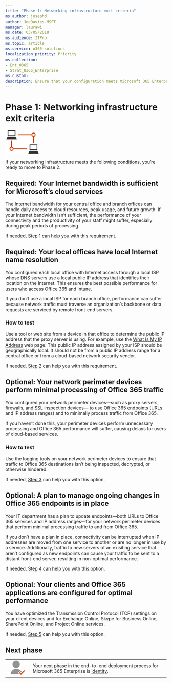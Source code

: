 ```yaml
---
title: "Phase 1: Networking infrastructure exit criteria"
ms.author: josephd
author: JoeDavies-MSFT
manager: laurawi
ms.date: 03/05/2018
ms.audience: ITPro
ms.topic: article
ms.service: o365-solutions
localization_priority: Priority
ms.collection: 
- Ent_O365
- Strat_O365_Enterprise
ms.custom:
description: Ensure that your configuration meets Microsoft 365 Enterprise criteria for networking infrastructure.
---
```


# Phase 1: Networking infrastructure exit criteria

![](./media/deploy-foundation-infrastructure/networking_icon-small.png)

If your networking infrastructure meets the following conditions, you’re ready to move to Phase 2.

<a name="crit-networking-step1"></a>
## Required: Your Internet bandwidth is sufficient for Microsoft’s cloud services

The Internet bandwidth for your central office and branch offices can handle daily access to cloud resources, peak usage, and future growth. If your Internet bandwidth isn’t sufficient, the performance of your connectivity and the productivity of your staff might suffer, especially during peak periods of processing. 

If needed, [Step 1](networking-provide-bandwidth-cloud-services.md) can help you with this requirement.

<a name="crit-networking-step2"></a>
## Required: Your local offices have local Internet name resolution

You configured each local office with Internet access through a local ISP whose DNS servers use a local public IP address that identifies their location on the Internet. This ensures the best possible performance for users who access Office 365 and Intune.

If you don’t use a local ISP for each branch office, performance can suffer because network traffic must traverse an organization’s backbone or data requests are serviced by remote front-end servers.

### How to test
Use a tool or web site from a device in that office to determine the public IP address that the proxy server is using. For example, use the [What Is My IP Address](https://www.whatismypublicip.com/) web page. This public IP address assigned by your ISP should be geographically local. It should not be from a public IP address range for a central office or from a cloud-based network security vendor.

If needed, [Step 2](networking-dns-resolution-same-location.md) can help you with this requirement.

<a name="crit-networking-step3"></a>
## Optional: Your network perimeter devices perform minimal processing of Office 365 traffic

You configured your network perimeter devices—such as proxy servers, firewalls, and SSL inspection devices— to use Office 365 endpoints (URLs and IP address ranges) and to minimally process traffic from Office 365.

If you haven’t done this, your perimeter devices perform unnecessary processing and Office 365 performance will suffer, causing delays for users of cloud-based services.

### How to test

Use the logging tools on your network perimeter devices to ensure that traffic to Office 365 destinations isn’t being inspected, decrypted, or otherwise hindered.

If needed, [Step 3](networking-configure-proxies-firewalls.md) can help you with this option.

<a name="crit-networking-step4"></a>
## Optional: A plan to manage ongoing changes in Office 365 endpoints is in place

Your IT department has a plan to update endpoints—both URLs to Office 365 services and IP address ranges—for your network perimeter devices that perform minimal processing traffic to and from Office 365.

If you don’t have a plan in place, connectivity can be interrupted when IP addresses are moved from one service to another or are no longer in use by a service. Additionally, traffic to new servers of an exisiting service that aren’t configured as new endpoints can cause your traffic to be sent to a distant front-end server, resulting in non-optimal performance.

If needed, [Step 4](networking-implement-endpoint-change-mgmt.md) can help you with this option.

<a name="crit-networking-step5"></a>
## Optional: Your clients and Office 365 applications are configured for optimal performance

You have optimized the Transmssion Control Protocol (TCP) settings on your client devices and for Exchange Online, Skype for Business Online, SharePoint Online, and Project Online services.

If needed, [Step 5](networking-optimize-tcp-performance.md) can help you with this option.

## Next phase

|||
|:-------|:-----|
|![](./media/deploy-foundation-infrastructure/identity_icon-small.png)| Your next phase in the end-to-end deployment process for Microsoft 365 Enterprise is [identity](identity-infrastructure.md). |
